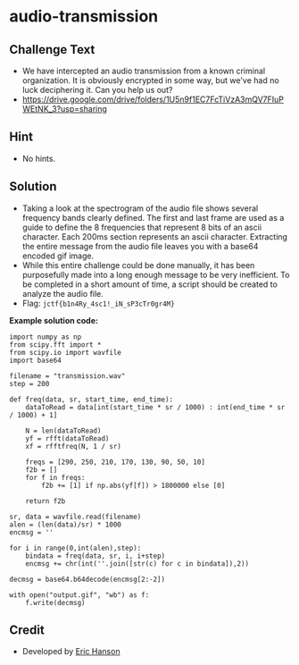 # audio-transmission

## Challenge Text
* We have intercepted an audio transmission from a known criminal organization. It is obviously encrypted in some way, but we've had no luck deciphering it. Can you help us out?
* https://drive.google.com/drive/folders/1U5n9f1EC7FcTiVzA3mQV7FIuPWEtNK_3?usp=sharing

## Hint
* No hints.

## Solution
* Taking a look at the spectrogram of the audio file shows several frequency bands clearly defined. The first and last frame are used as a guide to define the 8 frequencies that represent 8 bits of an ascii character. Each 200ms section represents an ascii character. Extracting the entire message from the audio file leaves you with a base64 encoded gif image.
* While this entire challenge could be done manually, it has been purposefully made into a long enough message to be very inefficient. To be completed in a short amount of time, a script should be created to analyze the audio file.
* Flag: `jctf{b1n4Ry_4sc1!_iN_sP3cTr0gr4M}`


**Example solution code:**
```
import numpy as np
from scipy.fft import *
from scipy.io import wavfile
import base64

filename = "transmission.wav"
step = 200

def freq(data, sr, start_time, end_time):
    dataToRead = data[int(start_time * sr / 1000) : int(end_time * sr / 1000) + 1]

    N = len(dataToRead)
    yf = rfft(dataToRead)
    xf = rfftfreq(N, 1 / sr)

    freqs = [290, 250, 210, 170, 130, 90, 50, 10]
    f2b = []
    for f in freqs:
        f2b += [1] if np.abs(yf[f]) > 1800000 else [0]

    return f2b

sr, data = wavfile.read(filename)
alen = (len(data)/sr) * 1000
encmsg = ''

for i in range(0,int(alen),step):
    bindata = freq(data, sr, i, i+step)
    encmsg += chr(int(''.join([str(c) for c in bindata]),2))

decmsg = base64.b64decode(encmsg[2:-2])

with open("output.gif", "wb") as f:
    f.write(decmsg)
```


## Credit
* Developed by [Eric Hanson](https://github.com/vimk1ng)
